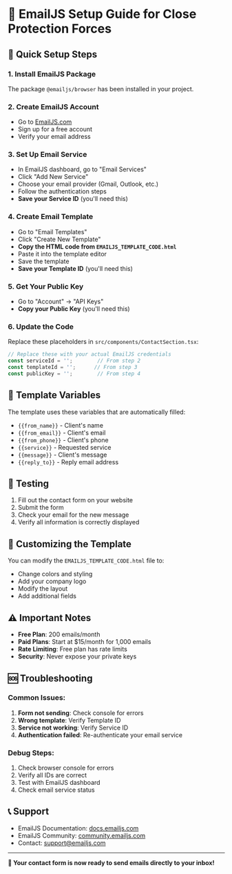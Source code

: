 # 📧 EmailJS Setup Guide for Close Protection Forces

## 🚀 Quick Setup Steps

### 1. Install EmailJS Package
The package `@emailjs/browser` has been installed in your project.

### 2. Create EmailJS Account
- Go to [EmailJS.com](https://www.emailjs.com/)
- Sign up for a free account
- Verify your email address

### 3. Set Up Email Service
- In EmailJS dashboard, go to "Email Services"
- Click "Add New Service"
- Choose your email provider (Gmail, Outlook, etc.)
- Follow the authentication steps
- **Save your Service ID** (you'll need this)

### 4. Create Email Template
- Go to "Email Templates"
- Click "Create New Template"
- **Copy the HTML code from `EMAILJS_TEMPLATE_CODE.html`**
- Paste it into the template editor
- Save the template
- **Save your Template ID** (you'll need this)

### 5. Get Your Public Key
- Go to "Account" → "API Keys"
- **Copy your Public Key** (you'll need this)

### 6. Update the Code
Replace these placeholders in `src/components/ContactSection.tsx`:

```typescript
// Replace these with your actual EmailJS credentials
const serviceId = '';        // From step 2
const templateId = '';      // From step 3
const publicKey = '';        // From step 4
```

## 🔧 Template Variables

The template uses these variables that are automatically filled:
- `{{from_name}}` - Client's name
- `{{from_email}}` - Client's email
- `{{from_phone}}` - Client's phone
- `{{service}}` - Requested service
- `{{message}}` - Client's message
- `{{reply_to}}` - Reply email address

## 📱 Testing

1. Fill out the contact form on your website
2. Submit the form
3. Check your email for the new message
4. Verify all information is correctly displayed

## 🎨 Customizing the Template

You can modify the `EMAILJS_TEMPLATE_CODE.html` file to:
- Change colors and styling
- Add your company logo
- Modify the layout
- Add additional fields

## ⚠️ Important Notes

- **Free Plan**: 200 emails/month
- **Paid Plans**: Start at $15/month for 1,000 emails
- **Rate Limiting**: Free plan has rate limits
- **Security**: Never expose your private keys

## 🆘 Troubleshooting

### Common Issues:
1. **Form not sending**: Check console for errors
2. **Wrong template**: Verify Template ID
3. **Service not working**: Verify Service ID
4. **Authentication failed**: Re-authenticate your email service

### Debug Steps:
1. Check browser console for errors
2. Verify all IDs are correct
3. Test with EmailJS dashboard
4. Check email service status

## 📞 Support

- EmailJS Documentation: [docs.emailjs.com](https://docs.emailjs.com/)
- EmailJS Community: [community.emailjs.com](https://community.emailjs.com/)
- Contact: support@emailjs.com

---

**🎯 Your contact form is now ready to send emails directly to your inbox!**
